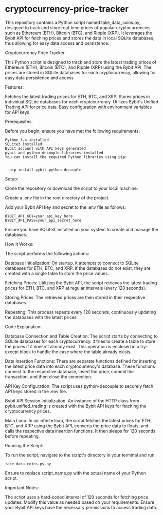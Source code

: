 # cryptocurrency-price-tracker
This repository contains a Python script named take_data_coins.py, designed to track and store real-time prices of popular cryptocurrencies such as Ethereum (ETH), Bitcoin (BTC), and Ripple (XRP). It leverages the Bybit API for fetching prices and stores the data in local SQLite databases, thus allowing for easy data access and persistence.




Cryptocurrency Price Tracker

  This Python script is designed to track and store the latest trading prices of Ethereum (ETH), Bitcoin (BTC), and Ripple (XRP) using the Bybit API. The prices are        stored in SQLite databases for each cryptocurrency, allowing for easy data persistence and access.
  


Features: 

  Fetches the latest trading prices for ETH, BTC, and XRP.
  Stores prices in individual SQLite databases for each cryptocurrency.
  Utilizes Bybit's Unified Trading API for price data.
  Easy configuration with environment variables for API keys.

  
Prerequisites:

  Before you begin, ensure you have met the following requirements:
  
    Python 3.x installed
    SQLite3 installed
    Bybit account with API keys generated
    pybit and python-decouple libraries installed
    You can install the required Python libraries using pip:
  
  
      pip install pybit python-decouple

  
Setup:

  Clone the repository or download the script to your local machine.
  
  Create a .env file in the root directory of the project.
  
  Add your Bybit API key and secret to the .env file as follows:
  
  
    BYBIT_API_KEY=your_api_key_here
    BYBIT_API_PASS=your_api_secret_here
  
  Ensure you have SQLite3 installed on your system to create and manage the databases.

How It Works:
  
  The script performs the following actions:
  
  Database Initialization: On startup, it attempts to connect to SQLite databases for ETH, BTC, and XRP. If the databases do not exist, they are created with a single table to store the price values.
  
  Fetching Prices: Utilizing the Bybit API, the script retrieves the latest trading prices for ETH, BTC, and XRP at regular intervals (every 120 seconds).
  
  Storing Prices: The retrieved prices are then stored in their respective databases.
  
  Repeating: This process repeats every 120 seconds, continuously updating the databases with the latest prices.


Code Explanation:

  Database Connection and Table Creation: The script starts by connecting to SQLite databases for each cryptocurrency. It tries to create a table to store the prices if    it doesn't already exist. This operation is enclosed in a try-except block to handle the case where the table already exists.
  
  Data Insertion Functions: There are separate functions defined for inserting the latest price data into each cryptocurrency's database. These functions connect to the    respective database, insert the price, commit the transaction, and then close the connection.
  
  API Key Configuration: The script uses python-decouple to securely fetch API keys stored in the .env file.
  
  Bybit API Session Initialization: An instance of the HTTP class from pybit.unified_trading is created with the Bybit API keys for fetching the cryptocurrency prices.
  
  Main Loop: In an infinite loop, the script fetches the latest prices for ETH, BTC, and XRP using the Bybit API, converts the price data to floats, and calls the          respective data insertion functions. It then sleeps for 120 seconds before repeating.


Running the Script:

  To run the script, navigate to the script's directory in your terminal and run:
  
  
    take_data_coins.py.py


  Ensure to replace script_name.py with the actual name of your Python script.

Important Notes:

  The script uses a hard-coded interval of 120 seconds for fetching price updates. Modify this value as needed based on your requirements.
  Ensure your Bybit API keys have the necessary permissions to access trading data.
